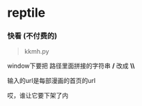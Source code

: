 # reptile
### 快看 (不付费的)
> kkmh.py  

window下要把 路径里面拼接的字符串 **/** 改成 **\\\\**  

输入的url是每部漫画的首页的url  

哎，谁让它要下架了内 
